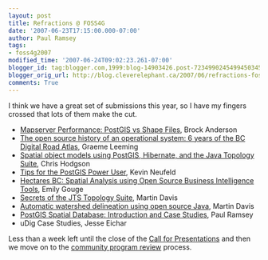```yaml
---
layout: post
title: Refractions @ FOSS4G
date: '2007-06-23T17:15:00.000-07:00'
author: Paul Ramsey
tags:
- foss4g2007
modified_time: '2007-06-24T09:02:23.261-07:00'
blogger_id: tag:blogger.com,1999:blog-14903426.post-7234990245499450345
blogger_orig_url: http://blog.cleverelephant.ca/2007/06/refractions-foss4g.html
comments: True
---
```


I think we have a great set of submissions this year, so I have my fingers crossed that lots of them make the cut.

* [Mapserver Performance: PostGIS vs Shape Files](http://2007.foss4g.org/presentations/view.php?abstract_id=120), Brock Anderson
* [The open source history of an operational system: 6 years of the BC Digital Road Atlas](http://2007.foss4g.org/presentations/view.php?abstract_id=119), Graeme Leeming
* [Spatial object models using PostGIS, Hibernate, and the Java Topology Suite](http://2007.foss4g.org/presentations/view.php?abstract_id=118), Chris Hodgson
* [Tips for the PostGIS Power User](http://2007.foss4g.org/presentations/view.php?abstract_id=117), Kevin Neufeld
* [Hectares BC: Spatial Analysis using Open Source Business Intelligence Tools](http://2007.foss4g.org/presentations/view.php?abstract_id=116), Emily Gouge
* [Secrets of the JTS Topology Suite](http://2007.foss4g.org/presentations/view.php?abstract_id=115), Martin Davis
* [Automatic watershed delineation using open source Java](http://2007.foss4g.org/presentations/view.php?abstract_id=114), Martin Davis
* [PostGIS Spatial Database: Introduction and Case Studies](http://2007.foss4g.org/presentations/view.php?abstract_id=113), Paul Ramsey
* uDig Case Studies, Jesse Eichar

Less than a week left until the close of the [Call for Presentations](http://2007.foss4g.org/presentations/) and then we move on to the [community program review](http://2007.foss4g.org/presentations/review/) process.